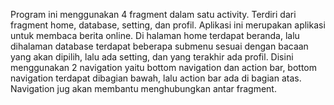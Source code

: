 Program ini menggunakan 4 fragment dalam satu activity. Terdiri dari fragment home, database, setting, dan profil. Aplikasi ini merupakan aplikasi untuk membaca berita online. Di halaman home terdapat beranda, lalu dihalaman database terdapat beberapa submenu sesuai dengan bacaan yang akan dipilih, lalu ada setting, dan yang terakhir ada profil. Disini menggunakan 2 navigation yaitu bottom navigation dan action bar, bottom navigation terdapat dibagian bawah, lalu action bar ada di bagian atas. Navigation jug akan membantu menghubungkan antar fragment.